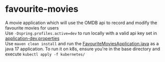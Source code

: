 # favourite-movies
A movie application which will use the OMDB api to record and modify the favourite movies for users<br /> 
Use `-Dspring.profiles.active=dev` to run locally with a valid api key set in [application-dev.properties](/src/main/resources/application-dev.properties)<br /> 
Use `maven clean install` and run the [FavouriteMoviesApplication.java](/src/main/java/dev/sharanggupta/favouritemovies/FavouriteMoviesApplication.java) as a java 17 application.
To run it on k8s, ensure you're in the base directory and execute `kubectl apply -f kubernetes/`
